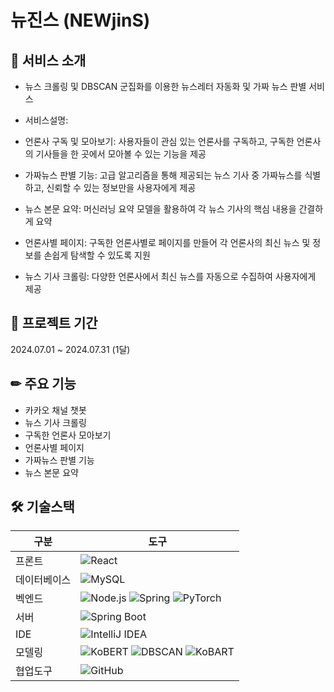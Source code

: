 # 뉴진스 (NEWjinS)
## 📢 서비스 소개
+ 뉴스 크롤링 및 DBSCAN 군집화를 이용한 뉴스레터 자동화 및 가짜 뉴스 판별 서비스

+ 서비스설명:
 + 언론사 구독 및 모아보기: 사용자들이 관심 있는 언론사를 구독하고, 구독한 언론사의 기사들을 한 곳에서 모아볼 수 있는 기능을 제공
 + 가짜뉴스 판별 기능: 고급 알고리즘을 통해 제공되는 뉴스 기사 중 가짜뉴스를 식별하고, 신뢰할 수 있는 정보만을 사용자에게 제공
 + 뉴스 본문 요약: 머신러닝 요약 모델을 활용하여 각 뉴스 기사의 핵심 내용을 간결하게 요약
 + 언론사별 페이지: 구독한 언론사별로 페이지를 만들어 각 언론사의 최신 뉴스 및 정보를 손쉽게 탐색할 수 있도록 지원
 + 뉴스 기사 크롤링: 다양한 언론사에서 최신 뉴스를 자동으로 수집하여 사용자에게 제공

## 📅 프로젝트 기간
2024.07.01 ~ 2024.07.31 (1달)


## ✏ 주요 기능
 + 카카오 채널 챗봇
 + 뉴스 기사 크롤링
 + 구독한 언론사 모아보기
 + 언론사별 페이지
 + 가짜뉴스 판별 기능
 + 뉴스 본문 요약

## 🛠 기술스택

| 구분       | 도구                                                                                                                                           |
|------------|------------------------------------------------------------------------------------------------------------------------------------------------|
| 프론트     | ![React](https://img.shields.io/badge/react-61DAFB?style=for-the-badge&logo=react&logoColor=black)                                          |
| 데이터베이스 | ![MySQL](https://img.shields.io/badge/mysql-4479A1?style=for-the-badge&logo=mysql&logoColor=white)                                          |
| 벡엔드     | ![Node.js](https://img.shields.io/badge/node.js-339933?style=for-the-badge&logo=Node.js&logoColor=white) ![Spring](https://img.shields.io/badge/spring-6DB33F?style=for-the-badge&logo=spring&logoColor=white) ![PyTorch](https://img.shields.io/badge/PyTorch-%23EE4C2C?style=for-the-badge&logo=pytorch&logoColor=white) |
| 서버       | ![Spring Boot](https://img.shields.io/badge/springboot-6DB33F?style=for-the-badge&logo=springboot&logoColor=white)                           |
| IDE        | ![IntelliJ IDEA](https://img.shields.io/badge/IntelliJ%20IDEA-%230071C5?style=for-the-badge&logo=intellijidea&logoColor=white)            |
| 모델링      | ![KoBERT](https://img.shields.io/badge/KoBERT-%23FF5733?style=for-the-badge&logo=python&logoColor=white) ![DBSCAN](https://img.shields.io/badge/DBSCAN-%2333C1FF?style=for-the-badge&logo=python&logoColor=white) ![KoBART](https://img.shields.io/badge/KoBART-%2375FF33?style=for-the-badge&logo=python&logoColor=white)    |
| 협업도구    | ![GitHub](https://img.shields.io/badge/github-181717?style=for-the-badge&logo=github&logoColor=white)                                     |












